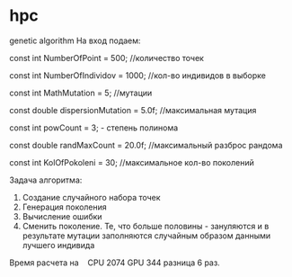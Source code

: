 # hpc
genetic algorithm
На вход подаем:

const int NumberOfPoint = 500; //количество точек

const int NumberOfIndividov = 1000; //кол-во индивидов в выборке

const int MathMutation = 5; //мутации 

const double dispersionMutation = 5.0f; //максимальная мутация

const int powCount = 3; - степень полинома

const double randMaxCount = 20.0f; //максимальный разброс рандома

const int KolOfPokoleni = 30; //максимальное кол-во поколений

Задача алгоритма: 
1) Создание случайного набора точек 
2) Генерация поколения
3) Вычисление ошибки
4) Сменить поколение. Те, что больше половины - зануляются и в результате мутации заполняются случайным образом данными лучшего индивида

Время расчета на  
 CPU 2074
 GPU 344
 разница 6 раз.
 
